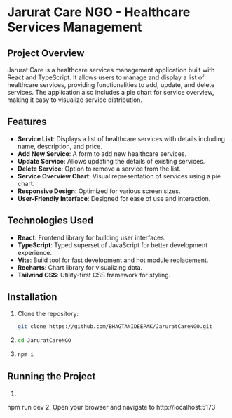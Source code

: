 # Jarurat Care NGO - Healthcare Services Management

## Project Overview

Jarurat Care is a healthcare services management application built with React and TypeScript. It allows users to manage and display a list of healthcare services, providing functionalities to add, update, and delete services. The application also includes a pie chart for service overview, making it easy to visualize service distribution.

## Features

- **Service List**: Displays a list of healthcare services with details including name, description, and price.
- **Add New Service**: A form to add new healthcare services.
- **Update Service**: Allows updating the details of existing services.
- **Delete Service**: Option to remove a service from the list.
- **Service Overview Chart**: Visual representation of services using a pie chart.
- **Responsive Design**: Optimized for various screen sizes.
- **User-Friendly Interface**: Designed for ease of use and interaction.

## Technologies Used

- **React**: Frontend library for building user interfaces.
- **TypeScript**: Typed superset of JavaScript for better development experience.
- **Vite**: Build tool for fast development and hot module replacement.
- **Recharts**: Chart library for visualizing data.
- **Tailwind CSS**: Utility-first CSS framework for styling.

## Installation

1. Clone the repository:
   ```bash
   git clone https://github.com/BHAGTANIDEEPAK/JaruratCareNGO.git
2. ```bash
   cd JaruratCareNGO
3. ```bash
   npm i

## Running the Project
1. ``` bash
  npm run dev
2. Open your browser and navigate to http://localhost:5173

